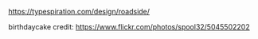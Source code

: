 https://typespiration.com/design/roadside/

birthdaycake credit: https://www.flickr.com/photos/spool32/5045502202
